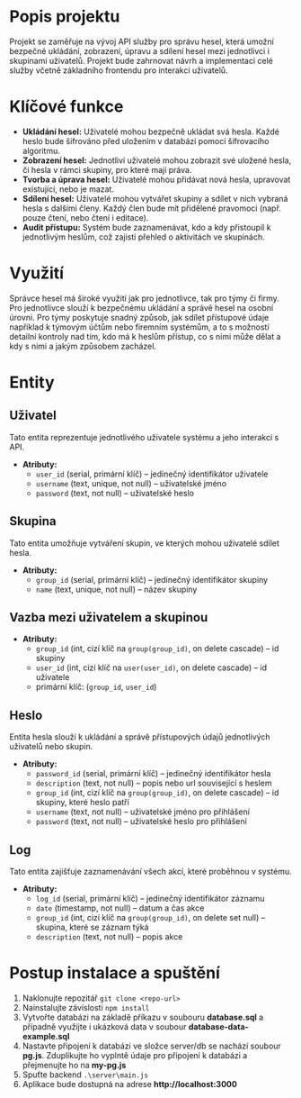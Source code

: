 # Popis projektu

Projekt se zaměřuje na vývoj API služby pro správu hesel, která umožní bezpečné ukládání, zobrazení, úpravu a sdílení hesel mezi jednotlivci i skupinami uživatelů. Projekt bude zahrnovat návrh a implementaci celé služby včetně základního frontendu pro interakci uživatelů.

# Klíčové funkce  

- **Ukládání hesel:** Uživatelé mohou bezpečně ukládat svá hesla. Každé heslo bude šifrováno před uložením v databázi pomocí šifrovacího algoritmu.  
- **Zobrazení hesel:** Jednotliví uživatelé mohou zobrazit své uložené hesla, či hesla v rámci skupiny, pro které mají práva.
- **Tvorba a úprava hesel:** Uživatelé mohou přidávat nová hesla, upravovat existující, nebo je mazat.  
- **Sdílení hesel:** Uživatelé mohou vytvářet skupiny a sdílet v nich vybraná hesla s dalšími členy. Každý člen bude mít přidělené pravomoci (např. pouze čtení, nebo čtení i editace). 
- **Audit přístupu:** Systém bude zaznamenávat, kdo a kdy přistoupil k jednotlivým heslům, což zajistí přehled o aktivitách ve skupinách.  

# Využití  

Správce hesel má široké využití jak pro jednotlivce, tak pro týmy či firmy.  
Pro jednotlivce slouží k bezpečnému ukládání a správě hesel na osobní úrovni. 
Pro týmy poskytuje snadný způsob, jak sdílet přístupové údaje například k týmovým účtům nebo firemním systémům, a to s možností detailní kontroly nad tím, kdo má k heslům přístup, co s nimi může dělat a kdy s nimi a jakým způsobem zacházel.  

# Entity

## Uživatel

Tato entita reprezentuje jednotlivého uživatele systému a jeho interakci s API.  
- **Atributy:**  
  - `user_id` (serial, primární klíč) – jedinečný identifikátor uživatele
  - `username` (text, unique, not null) – uživatelské jméno
  - `password` (text, not null) – uživatelské heslo

## Skupina 

Tato entita umožňuje vytváření skupin, ve kterých mohou uživatelé sdílet hesla. 
- **Atributy:**
  - `group_id` (serial, primární klíč) – jedinečný identifikátor skupiny
  - `name` (text, unique, not null) – název skupiny

## Vazba mezi uživatelem a skupinou
- **Atributy:**
  - `group_id` (int, cizí klíč na `group(group_id)`, on delete cascade) – id skupiny
  - `user_id` (int, cizí klíč na `user(user_id)`, on delete cascade) – id uživatele
  - primární klíč: (`group_id`, `user_id`)

## Heslo

Entita hesla slouží k ukládání a správě přístupových údajů jednotlivých uživatelů nebo skupin.  
- **Atributy:**  
  - `password_id` (serial, primární klíč) – jedinečný identifikátor hesla
  - `description` (text, not null) – popis nebo url související s heslem
  - `group_id` (int, cizí klíč na `group(group_id)`, on delete cascade) – id skupiny, které heslo patří
  - `username` (text, not null) – uživatelské jméno pro přihlášení
  - `password` (text, not null) – uživatelské heslo pro přihlášení

## Log

Tato entita zajišťuje zaznamenávání všech akcí, které proběhnou v systému.  
- **Atributy:**
  - `log_id` (serial, primární klíč) – jedinečný identifikátor záznamu
  - `date` (timestamp, not null) – datum a čas akce
  - `group_id` (int, cizí klíč na `group(group_id)`, on delete set null) – skupina, které se záznam týká
  - `description` (text, not null) – popis akce

 # Postup instalace a spuštění 

1. Naklonujte repozitář
   `git clone <repo-url>`
2. Nainstalujte závislosti
   `npm install`
3. Vytvořte databázi na základě příkazu v soubouru **database.sql** a případně využijte i ukázková data v soubour **database-data-example.sql**
4. Nastavte připojení k databázi
   ve složce server/db se nachází soubour **pg.js**. Zduplikujte ho vyplntě údaje pro připojení k databázi a přejmenujte ho na **my-pg.js**
5. Spuťte backend
   `.\server\main.js`
6. Aplikace bude dostupná na adrese **http://localhost:3000**
